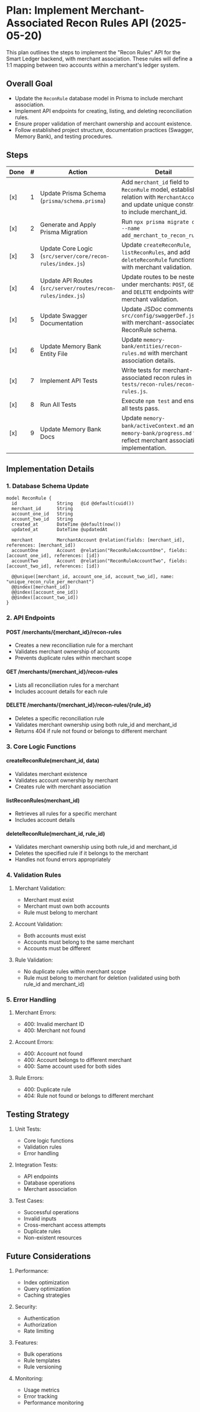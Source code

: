 # Plan: Implement Merchant-Associated Recon Rules API (2025-05-20)

This plan outlines the steps to implement the "Recon Rules" API for the Smart Ledger backend, with merchant association. These rules will define a 1:1 mapping between two accounts within a merchant's ledger system.

## Overall Goal

- Update the `ReconRule` database model in Prisma to include merchant association.
- Implement API endpoints for creating, listing, and deleting reconciliation rules.
- Ensure proper validation of merchant ownership and account existence.
- Follow established project structure, documentation practices (Swagger, Memory Bank), and testing procedures.

## Steps

| Done | #   | Action                                                       | Detail                                                                                                                                        |
| ---- | --- | ------------------------------------------------------------ | --------------------------------------------------------------------------------------------------------------------------------------------- |
| [x]  | 1   | Update Prisma Schema (`prisma/schema.prisma`)                | Add `merchant_id` field to `ReconRule` model, establish relation with `MerchantAccount`, and update unique constraint to include merchant_id. |
| [x]  | 2   | Generate and Apply Prisma Migration                          | Run `npx prisma migrate dev --name add_merchant_to_recon_rules`.                                                                              |
| [x]  | 3   | Update Core Logic (`src/server/core/recon-rules/index.js`)   | Update `createReconRule`, `listReconRules`, and add `deleteReconRule` functions with merchant validation.                                     |
| [x]  | 4   | Update API Routes (`src/server/routes/recon-rules/index.js`) | Update routes to be nested under merchants: `POST`, `GET`, and `DELETE` endpoints with merchant validation.                                   |
| [x]  | 5   | Update Swagger Documentation                                 | Update JSDoc comments and `src/config/swaggerDef.js` with merchant-associated ReconRule schema.                                               |
| [x]  | 6   | Update Memory Bank Entity File                               | Update `memory-bank/entities/recon-rules.md` with merchant association details.                                                               |
| [x]  | 7   | Implement API Tests                                          | Write tests for merchant-associated recon rules in `tests/recon-rules/recon-rules.js`.                                                        |
| [x]  | 8   | Run All Tests                                                | Execute `npm test` and ensure all tests pass.                                                                                                 |
| [x]  | 9   | Update Memory Bank Docs                                      | Update `memory-bank/activeContext.md` and `memory-bank/progress.md` to reflect merchant association implementation.                           |

## Implementation Details

### 1. Database Schema Update

```prisma
model ReconRule {
  id               String   @id @default(cuid())
  merchant_id      String
  account_one_id   String
  account_two_id   String
  created_at       DateTime @default(now())
  updated_at       DateTime @updatedAt

  merchant         MerchantAccount @relation(fields: [merchant_id], references: [merchant_id])
  accountOne       Account  @relation("ReconRuleAccountOne", fields: [account_one_id], references: [id])
  accountTwo       Account  @relation("ReconRuleAccountTwo", fields: [account_two_id], references: [id])

  @@unique([merchant_id, account_one_id, account_two_id], name: "unique_recon_rule_per_merchant")
  @@index([merchant_id])
  @@index([account_one_id])
  @@index([account_two_id])
}
```

### 2. API Endpoints

#### POST /merchants/{merchant_id}/recon-rules

- Creates a new reconciliation rule for a merchant
- Validates merchant ownership of accounts
- Prevents duplicate rules within merchant scope

#### GET /merchants/{merchant_id}/recon-rules

- Lists all reconciliation rules for a merchant
- Includes account details for each rule

#### DELETE /merchants/{merchant_id}/recon-rules/{rule_id}

- Deletes a specific reconciliation rule
- Validates merchant ownership using both rule_id and merchant_id
- Returns 404 if rule not found or belongs to different merchant

### 3. Core Logic Functions

#### createReconRule(merchant_id, data)

- Validates merchant existence
- Validates account ownership by merchant
- Creates rule with merchant association

#### listReconRules(merchant_id)

- Retrieves all rules for a specific merchant
- Includes account details

#### deleteReconRule(merchant_id, rule_id)

- Validates merchant ownership using both rule_id and merchant_id
- Deletes the specified rule if it belongs to the merchant
- Handles not found errors appropriately

### 4. Validation Rules

1. Merchant Validation:

   - Merchant must exist
   - Merchant must own both accounts
   - Rule must belong to merchant

2. Account Validation:

   - Both accounts must exist
   - Accounts must belong to the same merchant
   - Accounts must be different

3. Rule Validation:
   - No duplicate rules within merchant scope
   - Rule must belong to merchant for deletion (validated using both rule_id and merchant_id)

### 5. Error Handling

1. Merchant Errors:

   - 400: Invalid merchant ID
   - 400: Merchant not found

2. Account Errors:

   - 400: Account not found
   - 400: Account belongs to different merchant
   - 400: Same account used for both sides

3. Rule Errors:
   - 400: Duplicate rule
   - 404: Rule not found or belongs to different merchant

## Testing Strategy

1. Unit Tests:

   - Core logic functions
   - Validation rules
   - Error handling

2. Integration Tests:

   - API endpoints
   - Database operations
   - Merchant association

3. Test Cases:
   - Successful operations
   - Invalid inputs
   - Cross-merchant access attempts
   - Duplicate rules
   - Non-existent resources

## Future Considerations

1. Performance:

   - Index optimization
   - Query optimization
   - Caching strategies

2. Security:

   - Authentication
   - Authorization
   - Rate limiting

3. Features:

   - Bulk operations
   - Rule templates
   - Rule versioning

4. Monitoring:
   - Usage metrics
   - Error tracking
   - Performance monitoring
